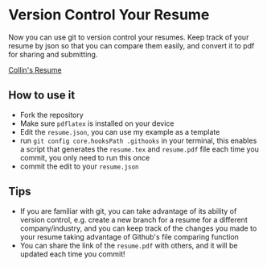# Version Control Your Resume
Now you can use git to version control your resumes. Keep track of your resume by json so that you can compare them easily, and convert it to pdf for sharing and submitting.

[Collin's Resume](resume.pdf)

## How to use it
- Fork the repository
- Make sure `pdflatex` is installed on your device
- Edit the `resume.json`, you can use my example as a template
- run ```git config core.hooksPath .githooks``` in your terminal, this enables a script that generates the `resume.tex` and `resume.pdf` file each time you commit, you only need to run this once
- commit the edit to your `resume.json`

## Tips
- If you are familiar with git, you can take advantage of its ability of version control, e.g. create a new branch for a resume for a different company/industry, and you can keep track of the changes you made to your resume taking advantage of Github's file comparing function
- You can share the link of the `resume.pdf` with others, and it will be updated each time you commit!
